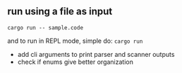 

## run using a file as input

`cargo run -- sample.code`

and to run in REPL mode, simple do: `cargo run`


- add cli arguments to print parser and scanner outputs
- check if enums give better organization